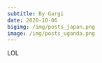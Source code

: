 ```yaml
---
subtitle: By Gargi
date: 2020-10-06
bigimg: /img/posts_japan.png
image: /img/posts_uganda.png
---
```


LOL
